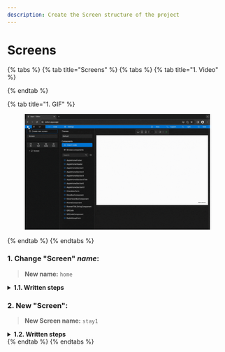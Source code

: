 ```yaml
---
description: Create the Screen structure of the project
---
```


# Screens

{% tabs %}
{% tab title="Screens" %}
{% tabs %}
{% tab title="1. Video" %}

{% endtab %}

{% tab title="1. GIF" %}
<figure><img src="../../.gitbook/assets/Create_screens-min (2).gif" alt=""><figcaption></figcaption></figure>
{% endtab %}
{% endtabs %}



### **1.** Change "Screen" _name_:

> &#x20;**New name:** `home`

<details>

<summary><strong>1.1. Written steps</strong></summary>

#### -Inside the **Properties Panel**-

#### **\[Click] the current name of the Screen and type the new one**:

* The name is located at the top of the panel, above of the _Style_ toggle.
* The new name should be lowercase, without any spaces or special characters.
* The name will be updated in the _Element Tree_ after you have \[clicked] away.

</details>

### **2.** New "Screen":

> **New Screen name:** `stay1`

<details>

<summary><strong>1.2. Written steps</strong></summary>

#### -Inside the _**Element Tree**_-

#### **A. \[Click]** **the **_**Create new screen button**_**:**

* The button is located at the top of the panel, above of the _Elements_ _icons_.

#### **B. \[Type] the name of the new Screen:**

* The new name should not have any spaces or special characters.
* The name will be updated in the _Element Tree_ after you have \[clicked] away.

</details>
{% endtab %}
{% endtabs %}
